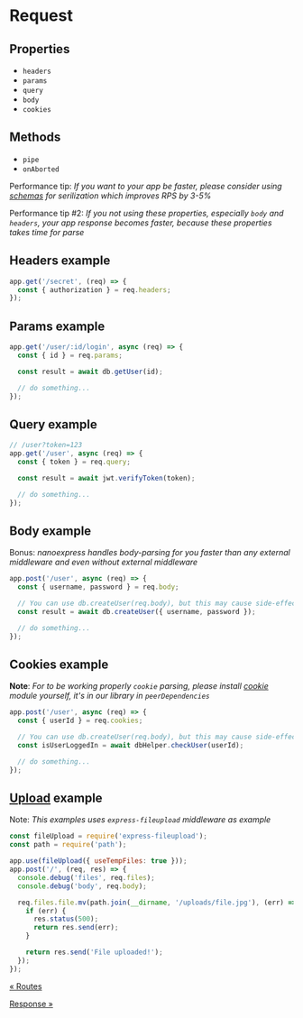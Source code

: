 # Request

## Properties

- `headers`
- `params`
- `query`
- `body`
- `cookies`

## Methods

- `pipe`
- `onAborted`

Performance tip: _If you want to your app be faster, please consider using [schemas](./schema.md) for serilization which improves RPS by 3-5%_

Performance tip #2: _If you not using these properties, especially `body` and `headers`, your app response becomes faster, because these properties takes time for parse_

## Headers example

```js
app.get('/secret', (req) => {
  const { authorization } = req.headers;
});
```

## Params example

```js
app.get('/user/:id/login', async (req) => {
  const { id } = req.params;

  const result = await db.getUser(id);

  // do something...
});
```

## Query example

```js
// /user?token=123
app.get('/user', async (req) => {
  const { token } = req.query;

  const result = await jwt.verifyToken(token);

  // do something...
});
```

## Body example

Bonus: _nanoexpress handles body-parsing for you faster than any external middleware and even without external middleware_

```js
app.post('/user', async (req) => {
  const { username, password } = req.body;

  // You can use db.createUser(req.body), but this may cause side-effects
  const result = await db.createUser({ username, password });

  // do something...
});
```

## Cookies example

**Note**: _For to be working properly `cookie` parsing, please install [cookie](https://github.com/jshttp/cookie) module yourself, it's in our library in `peerDependencies`_

```js
app.post('/user', async (req) => {
  const { userId } = req.cookies;

  // You can use db.createUser(req.body), but this may cause side-effects
  const isUserLoggedIn = await dbHelper.checkUser(userId);

  // do something...
});
```

## [Upload](../examples/upload-file.js) example

Note: _This examples uses `express-fileupload` middleware as example_

```js
const fileUpload = require('express-fileupload');
const path = require('path');

app.use(fileUpload({ useTempFiles: true }));
app.post('/', (req, res) => {
  console.debug('files', req.files);
  console.debug('body', req.body);

  req.files.file.mv(path.join(__dirname, '/uploads/file.jpg'), (err) => {
    if (err) {
      res.status(500);
      return res.send(err);
    }

    return res.send('File uploaded!');
  });
});
```

[&laquo; Routes](./routes.md)

[Response &raquo;](./response.md)
